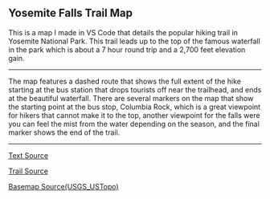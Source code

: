 ## Yosemite Falls Trail Map
This is a map I made in VS Code that details the popular hiking trail in Yosemite National Park. This trail leads up to the top of the famous waterfall in the park which is about a 7 hour round trip and a 2,700 feet elevation gain.

-----

The map features a dashed route that shows the full extent of the hike starting at the bus station that drops tourists off near the trailhead, and ends at the beautiful waterfall. There are several markers on the map that show the starting point at the bus stop, Columbia Rock, which is a great viewpoint for hikers that cannot make it to the top, another viewpoint for the falls were you can feel the mist from the water depending on the season, and the final marker shows the end of the trail. 

-----

[Text Source](https://www.nps.gov/yose/planyourvisit/yosemitefallstrail.html)

[Trail Source](https://www.google.com/maps/dir/Yosemite+Valley+Shuttle+-+Stop+7+Camp+4,+Yosemite+Valley,+CA/Yosemite+Falls,+Yosemite+Village,+CA+95389/@37.7482848,-119.6053645,4234m/data=!3m1!1e3!4m14!4m13!1m5!1m1!1s0x8096f3f6627fae2d:0x5a69b485cf99af9c!2m2!1d-119.6005994!2d37.7415902!1m5!1m1!1s0x8096f1fb4d25adeb:0xca05cbdf2d93d1b8!2m2!1d-119.5969074!2d37.7565957!3e2?entry=ttu)

[Basemap Source(USGS_USTopo)](https://leaflet-extras.github.io/leaflet-providers/preview/)
